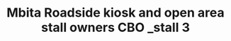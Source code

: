 ---
title: "Mbita Roadside kiosk and open area stall owners CBO _stall 3"
url: /mbita/mbita-roadside-kiosk-and-open-area-stall-owners-cbo-_stall-3-mbita-highway/
shop: kiosk
---